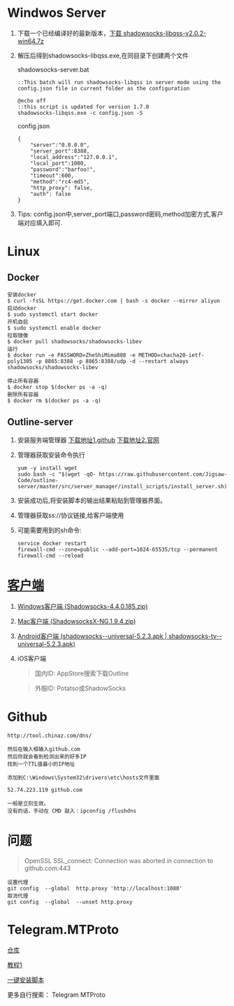 # Windwos Server

1. 下载一个已经编译好的最新版本，[下载 shadowsocks-libqss-v2.0.2-win64.7z](https://github.com/shadowsocks/libQtShadowsocks/releases)

2. 解压后得到shadowsocks-libqss.exe,在同目录下创建两个文件

    shadowsocks-server.bat

    ```
    ::This batch will run shadowsocks-libqss in server mode using the config.json file in current folder as the configuration
    
    @echo off
    ::this script is updated for version 1.7.0
    shadowsocks-libqss.exe -c config.json -S
    ```

    config.json

    ```
    {
        "server":"0.0.0.0",
        "server_port":8388,
        "local_address":"127.0.0.1",
        "local_port":1080,
        "password":"barfoo!",
        "timeout":600,
        "method":"rc4-md5",
        "http_proxy": false,
        "auth": false
    }
    ```
3. Tips: config.json中,server_port端口,password密码,method加密方式,客户端对应填入即可.

# Linux

## Docker
```
安装docker
$ curl -fsSL https://get.docker.com | bash -s docker --mirror aliyun
启动docker
$ sudo systemctl start docker
开机自启
$ sudo systemctl enable docker
拉取镜像
$ docker pull shadowsocks/shadowsocks-libev
运行
$ docker run -e PASSWORD=ZheShiMima888 -e METHOD=chacha20-ietf-poly1305 -p 8865:8388 -p 8865:8388/udp -d --restart always shadowsocks/shadowsocks-libev

停止所有容器
$ docker stop $(docker ps -a -q)
删除所有容器
$ docker rm $(docker ps -a -q)
```

## Outline-server
1. 安装服务端管理器
    [下载地址1.github](https://github.com/Jigsaw-Code/outline-server/releases) 
    [下载地址2.官网](https://s3.amazonaws.com/outline-vpn/index.html#/zh-CN/home)

2. 管理器获取安装命令执行
    ```
    yum -y install wget
    sudo bash -c "$(wget -qO- https://raw.githubusercontent.com/Jigsaw-Code/outline-server/master/src/server_manager/install_scripts/install_server.sh)"
    ```
3. 安装成功后,将安装脚本的输出结果粘贴到管理器界面。

4. 管理器获取ss://协议链接,给客户端使用

4. 可能需要用到的sh命令:
    ```
    service docker restart
    firewall-cmd --zone=public --add-port=1024-65535/tcp --permanent
    firewall-cmd --reload
    ```

# [客户端](https://shadowsocks.org/en/download/clients.html)

1. [Windows客户端 (Shadowsocks-4.4.0.185.zip)](https://github.com/shadowsocks/shadowsocks-windows/releases)

2. [Mac客户端 (ShadowsocksX-NG.1.9.4.zip)](https://github.com/shadowsocks/ShadowsocksX-NG/releases)

3. [Android客户端 (shadowsocks--universal-5.2.3.apk | shadowsocks-tv--universal-5.2.3.apk)](https://github.com/shadowsocks/shadowsocks-android/releases)

4. iOS客户端
    > 国内ID: AppStore搜索下载Outline

    > 外服ID: Potatso或ShadowSocks

# Github
```
http://tool.chinaz.com/dns/

然后在输入框输入github.com
然后你就会看到检测出来的好多IP
找到一个TTL值最小的IP地址

添加到C:\Windows\System32\drivers\etc\hosts文件里面

52.74.223.119 github.com

一般是立刻生效。
没有的话，手动在 CMD 敲入：ipconfig /flushdns
```

# 问题
> OpenSSL SSL_connect: Connection was aborted in connection to github.com:443
```
设置代理
git config  --global  http.proxy 'http://localhost:1080'
取消代理
git config  --global  --unset http.proxy
```

# Telegram.MTProto

[仓库](https://github.com/TelegramMessenger/MTProxy)

[教程1](https://www.it610.com/article/1305300310650032128.htm)

[一键安装脚本](https://github.com/ToyoDAdoubi/doubi)

更多自行搜索： Telegram MTProto